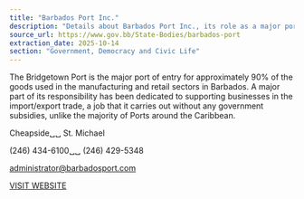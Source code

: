 ```yaml
---
title: "Barbados Port Inc."
description: "Details about Barbados Port Inc., its role as a major port of entry, contact information, and a link to its official website."
source_url: https://www.gov.bb/State-Bodies/barbados-port
extraction_date: 2025-10-14
section: "Government, Democracy and Civic Life"
---
```

The Bridgetown Port is the major port of entry for approximately 90% of the goods used in the manufacturing and retail sectors in Barbados. A major part of its responsibility has been dedicated to supporting businesses in the import/export trade, a job that it carries out without any government subsidies, unlike the majority of Ports around the Caribbean.

Cheapside␣␣
St. Michael

(246) 434-6100␣␣
(246) 429-5348

administrator@barbadosport.com

[VISIT WEBSITE](http://www.barbadosport.com/)
```